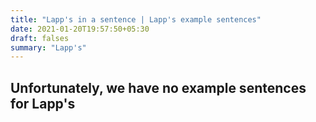 ```yaml
---
title: "Lapp's in a sentence | Lapp's example sentences"
date: 2021-01-20T19:57:50+05:30
draft: falses
summary: "Lapp's"
---
```

## Unfortunately, we have no example sentences for Lapp's                 
